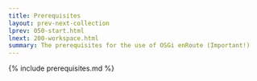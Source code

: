 ```yaml
---
title: Prerequisites
layout: prev-next-collection
lprev: 050-start.html
lnext: 200-workspace.html
summary: The prerequisites for the use of OSGi enRoute (Important!)
---
```


{% include prerequisites.md %}

